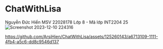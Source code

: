 # ChatWithLisa
Nguyễn Đức Hiển
MSV 22028178
Lớp 8 - Mã lớp INT2204 25
![Screenshot 2023-12-10 224316](https://github.com/ArsiHien/ChatWithLisa/assets/125260143/8443aadd-fe54-4e6e-9d20-6f02a86a499a)


https://github.com/ArsiHien/ChatWithLisa/assets/125260143/a6713109-1111-4fb4-a5c6-dd8c9546d137

